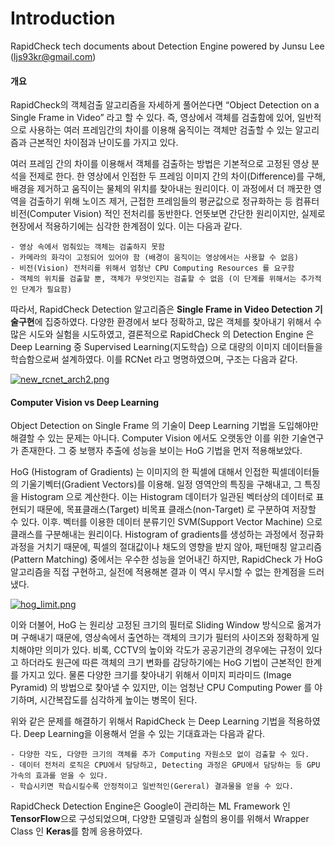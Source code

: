 # Introduction

RapidCheck tech documents about Detection Engine powered by Junsu Lee (ljs93kr@gmail.com)

####  개요

  RapidCheck의 객체검출 알고리즘을 자세하게 풀어쓴다면 “Object Detection on a Single Frame in Video” 라고 할 수 있다. 즉, 영상에서 객체를 검출함에 있어, 일반적으로 사용하는 여러 프레임간의 차이를 이용해 움직이는 객체만 검출할 수 있는 알고리즘과 근본적인 차이점과 난이도를 가지고 있다.

  여러 프레임 간의 차이를 이용해서 객체를 검출하는 방법은 기본적으로 고정된 영상 분석을 전제로 한다. 한 영상에서 인접한 두 프레임 이미지 간의 차이(Difference)를 구해, 배경을 제거하고 움직이는 물체의 위치를 찾아내는 원리이다. 이 과정에서 더 깨끗한 영역을 검출하기 위해 노이즈 제거, 근접한 프레임들의 평균값으로 정규화하는 등 컴퓨터비전(Computer Vision) 적인 전처리를 동반한다. 언뜻보면 간단한 원리이지만, 실제로 현장에서 적용하기에는 심각한 한계점이 있다.  이는 다음과 같다.



```
- 영상 속에서 멈춰있는 객체는 검출하지 못함
- 카메라의 화각이 고정되어 있어야 함 (배경이 움직이는 영상에서는 사용할 수 없음)
- 비전(Vision) 전처리를 위해서 엄청난 CPU Computing Resources 를 요구함
- 객체의 위치를 검출할 뿐, 객체가 무엇인지는 검출할 수 없음 (이 단계를 위해서는 추가적인 단계가 필요함)
```

 

  따라서, RapidCheck Detection 알고리즘은 **Single Frame in Video Detection 기술구현**에 집중하였다. 다양한 환경에서 보다 정확하고, 많은 객체를 찾아내기 위해서 수많은 시도와 실험을 시도하였고, 결론적으로 RapidCheck 의 Detection Engine 은 Deep Learning 중 Supervised Learning(지도학습) 으로 대량의 이미지 데이터들을 학습함으로써 설계하였다. 이를 RCNet 라고 명명하였으며, 구조는 다음과 같다. 

[![new_rcnet_arch2.png](https://s19.postimg.org/l8oy6l5nn/new_rcnet_arch2.png)](https://postimg.org/image/pul2exr6n/)

  

#### Computer Vision vs Deep Learning

  Object Detection on Single Frame 의 기술이 Deep Learning 기법을 도입해야만 해결할 수 있는 문제는 아니다. Computer Vision 에서도 오랫동안 이를 위한 기술연구가 존재한다. 그 중 보행자 추출에 성능을 보이는 HoG 기법을 먼저 적용해보았다.

  HoG (Histogram of Gradients) 는 이미지의 한 픽셀에 대해서 인접한 픽셀데이터들의 기울기벡터(Gradient Vectors)를 이용해. 일정 영역안의 특징을 구해내고, 그 특징을 Histogram 으로 계산한다. 이는 Histogram 데이터가 일관된 벡터상의 데이터로 표현되기 때문에, 목표클래스(Target) 비목표 클래스(non-Target) 로 구분하여 저장할 수 있다. 이후. 벡터를 이용한 데이터 분류기인 SVM(Support Vector Machine) 으로 클래스를 구분해내는 원리이다. Histogram of gradients를 생성하는 과정에서 정규화과정을 거치기 때문에, 픽셀의 절대값이나 채도의 영향을 받지 않아, 패턴매칭 알고리즘(Pattern Matching) 중에서는 우수한 성능을 얻어내긴 하지만, RapidCheck 가 HoG 알고리즘을 직접 구현하고, 실전에 적용해본 결과 이 역시 무시할 수 없는 한계점을 드러냈다.

[![hog_limit.png](https://s19.postimg.org/qlidygixv/hog_limit.png)](https://postimg.org/image/lzm9q3xen/)

  이와 더불어, HoG 는 원리상 고정된 크기의 필터로 Sliding Window 방식으로 옮겨가며 구해내기 때문에, 영상속에서 출연하는 객체의 크기가 필터의 사이즈와 정확하게 일치해야만 의미가 있다. 비록, CCTV의 높이와 각도가 공공기관의 경우에는 규정이 있다고 하더라도 원근에 따른 객체의 크기 변화를 감당하기에는 HoG 기법이 근본적인 한계를 가지고 있다. 물론 다양한 크기를 찾아내기 위해서 이미지 피라미드 (Image Pyramid) 의 방법으로 찾아낼 수 있지만, 이는 엄청난 CPU Computing Power 를 야기하며, 시간복잡도를 심각하게 높이는 병목이 된다. 

  위와 같은 문제를 해결하기 위해서 RapidCheck 는 Deep Learning 기법을 적용하였다. Deep Learning을 이용해서 얻을 수 있는 기대효과는 다음과 같다.

```
- 다양한 각도, 다양한 크기의 객체를 추가 Computing 자원소모 없이 검출할 수 있다.
- 데이터 전처리 로직은 CPU에서 담당하고, Detecting 과정은 GPU에서 담당하는 등 GPU 가속의 효과를 얻을 수 있다.
- 학습시키면 학습시킬수록 안정적이고 일반적인(Gereral) 결과물을 얻을 수 있다. 
```

  RapidCheck Detection Engine은 Google이 관리하는 ML Framework 인 **TensorFlow**으로 구성되었으며, 다양한 모델링과 실험의 용이를 위해서 Wrapper Class 인 **Keras**를 함께 응용하였다.